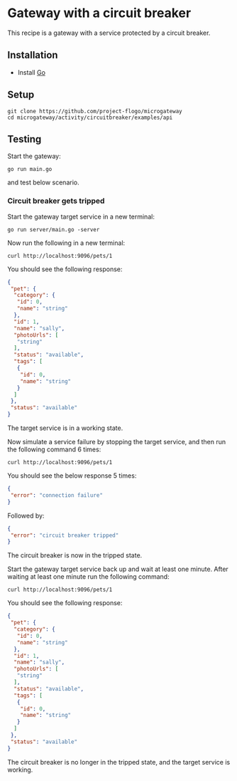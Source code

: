 # Gateway with a circuit breaker
This recipe is a gateway with a service protected by a circuit breaker.

## Installation
* Install [Go](https://golang.org/)

## Setup
```
git clone https://github.com/project-flogo/microgateway
cd microgateway/activity/circuitbreaker/examples/api
```

## Testing
Start the gateway:
```
go run main.go
```
and test below scenario.

### Circuit breaker gets tripped
Start the gateway target service in a new terminal:
```
go run server/main.go -server
```

Now run the following in a new terminal:
```
curl http://localhost:9096/pets/1
```

You should see the following response:
```json
{
 "pet": {
  "category": {
   "id": 0,
   "name": "string"
  },
  "id": 1,
  "name": "sally",
  "photoUrls": [
   "string"
  ],
  "status": "available",
  "tags": [
   {
    "id": 0,
    "name": "string"
   }
  ]
 },
 "status": "available"
}
```
The target service is in a working state.

Now simulate a service failure by stopping the target service, and then run the following command 6 times:
```
curl http://localhost:9096/pets/1
```

You should see the below response 5 times:
```json
{
 "error": "connection failure"
}
```
Followed by:
```json
{
 "error": "circuit breaker tripped"
}
```
The circuit breaker is now in the tripped state.

Start the gateway target service back up and wait at least one minute. After waiting at least one minute run the following command:
```
curl http://localhost:9096/pets/1
```

You should see the following response:
```json
{
 "pet": {
  "category": {
   "id": 0,
   "name": "string"
  },
  "id": 1,
  "name": "sally",
  "photoUrls": [
   "string"
  ],
  "status": "available",
  "tags": [
   {
    "id": 0,
    "name": "string"
   }
  ]
 },
 "status": "available"
}
```
The circuit breaker is no longer in the tripped state, and the target service is working.
